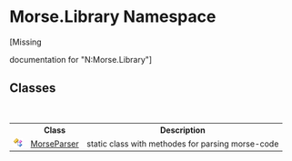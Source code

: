 # Morse.Library Namespace
 

\[Missing <summary> documentation for "N:Morse.Library"\]


## Classes
&nbsp;<table><tr><th></th><th>Class</th><th>Description</th></tr><tr><td>![Public class](media/pubclass.gif "Public class")</td><td><a href="80ef7fac-ea2f-ed08-dfb9-647022244682">MorseParser</a></td><td>
static class with methodes for parsing morse-code</td></tr></table>&nbsp;
